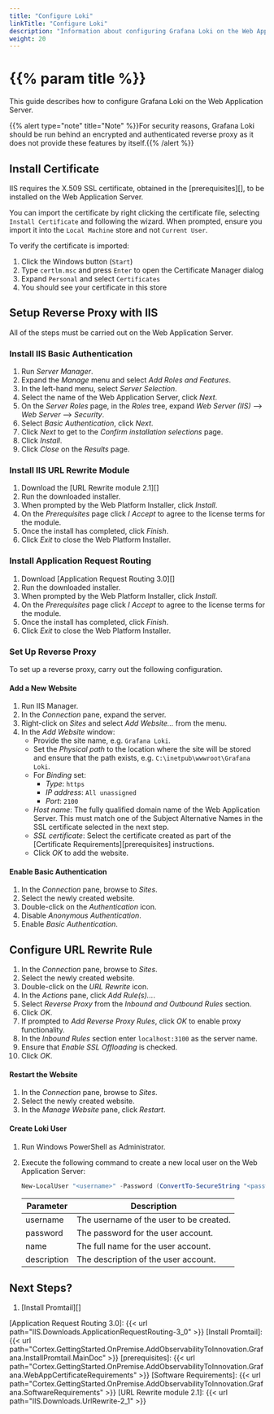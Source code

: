 ```yaml
---
title: "Configure Loki"
linkTitle: "Configure Loki"
description: "Information about configuring Grafana Loki on the Web Application Server."
weight: 20
---
```


# {{% param title %}}

This guide describes how to configure Grafana Loki on the Web Application Server.

{{% alert type="note" title="Note" %}}For security reasons, Grafana Loki should be run behind an encrypted and authenticated reverse proxy as it does not provide these features by itself.{{% /alert %}}

## Install Certificate

IIS requires the X.509 SSL certificate, obtained in the [prerequisites][], to be installed on the Web Application Server.

You can import the certificate by right clicking the certificate file, selecting `Install Certificate` and following the wizard. When prompted, ensure you import it into the `Local Machine` store and not `Current User`.

To verify the certificate is imported:

1. Click the Windows button (`Start`)
2. Type `certlm.msc` and press `Enter` to open the Certificate Manager dialog
3. Expand `Personal` and select `Certificates`
4. You should see your certificate in this store

## Setup Reverse Proxy with IIS

All of the steps must be carried out on the Web Application Server.

### Install IIS Basic Authentication

1. Run *Server Manager*.
1. Expand the *Manage* menu and select *Add Roles and Features*.
1. In the left-hand menu, select *Server Selection*.
1. Select the name of the Web Application Server, click *Next*.
1. On the *Server Roles* page, in the *Roles* tree, expand *Web Server (IIS)* --> *Web Server* --> *Security*.
1. Select *Basic Authentication*, click *Next*.
1. Click *Next* to get to the *Confirm installation selections* page.
1. Click *Install*.
1. Click *Close* on the *Results* page.

### Install IIS URL Rewrite Module

1. Download the [URL Rewrite module 2.1][]
1. Run the downloaded installer.
1. When prompted by the Web Platform Installer, click *Install*.
1. On the *Prerequisites* page click *I Accept* to agree to the license terms for the module.
1. Once the install has completed, click *Finish*.
1. Click *Exit* to close the Web Platform Installer.

### Install Application Request Routing

1. Download [Application Request Routing 3.0][]
1. Run the downloaded installer.
1. When prompted by the Web Platform Installer, click *Install*.
1. On the *Prerequisites* page click *I Accept* to agree to the license terms for the module.
1. Once the install has completed, click *Finish*.
1. Click *Exit* to close the Web Platform Installer.

### Set Up Reverse Proxy

To set up a reverse proxy, carry out the following configuration.

#### Add a New Website

1. Run IIS Manager.
1. In the *Connection* pane, expand the server.
1. Right-click on *Sites* and select *Add Website...* from the menu.
1. In the *Add Website* window:
    - Provide the site name, e.g. `Grafana Loki`.
    - Set the *Physical path* to the location where the site will be stored and ensure that the path exists, e.g. `C:\inetpub\wwwroot\Grafana Loki`.
    - For *Binding* set:
        - *Type*: `https`
        - *IP address*: `All unassigned`
        - *Port*: `2100`
    - *Host name*: The fully qualified domain name of the Web Application Server. This must match one of the Subject Alternative Names in the SSL certificate selected in the next step.
    - *SSL certificate*: Select the certificate created as part of the [Certificate Requirements][prerequisites] instructions.
    - Click *OK* to add the website.

#### Enable Basic Authentication

1. In the *Connection* pane, browse to *Sites*.
1. Select the newly created website.
1. Double-click on the *Authentication* icon.
1. Disable *Anonymous Authentication*.
1. Enable *Basic Authentication*.

## Configure URL Rewrite Rule

1. In the *Connection* pane, browse to *Sites*.
1. Select the newly created website.
1. Double-click on the *URL Rewrite* icon.
1. In the *Actions* pane, click *Add Rule(s)...*.
1. Select *Reverse Proxy* from the *Inbound and Outbound Rules* section.
1. Click *OK*.
1. If prompted to *Add Reverse Proxy Rules*, click *OK* to enable proxy functionality.
1. In the *Inbound Rules* section enter `localhost:3100` as the server name.
1. Ensure that *Enable SSL Offloading* is checked.
1. Click *OK*.

#### Restart the Website

1. In the *Connection* pane, browse to *Sites*.
1. Select the newly created website.
1. In the *Manage Website* pane, click *Restart*.

#### Create Loki User

1. Run Windows PowerShell as Administrator.
1. Execute the following command to create a new local user on the Web Application Server:

    ```Powershell
    New-LocalUser "<username>" -Password (ConvertTo-SecureString "<password>" -AsPlainText -force) -FullName "<name>" -Description "<description>" –PasswordNeverExpires
    ```

    | Parameter | Description |
    |------|-------------|
    | username | The username of the user to be created. |
    | password | The password for the user account. |
    | name | The full name for the user account. |
    | description | The description of the user account. |

## Next Steps?

1. [Install Promtail][]

[Application Request Routing 3.0]: {{< url path="IIS.Downloads.ApplicationRequestRouting-3_0" >}}
[Install Promtail]: {{< url path="Cortex.GettingStarted.OnPremise.AddObservabilityToInnovation.Grafana.InstallPromtail.MainDoc" >}}
[prerequisites]: {{< url path="Cortex.GettingStarted.OnPremise.AddObservabilityToInnovation.Grafana.WebAppCertificateRequirements" >}}
[Software Requirements]: {{< url path="Cortex.GettingStarted.OnPremise.AddObservabilityToInnovation.Grafana.SoftwareRequirements" >}}
[URL Rewrite module 2.1]: {{< url path="IIS.Downloads.UrlRewrite-2_1" >}}
